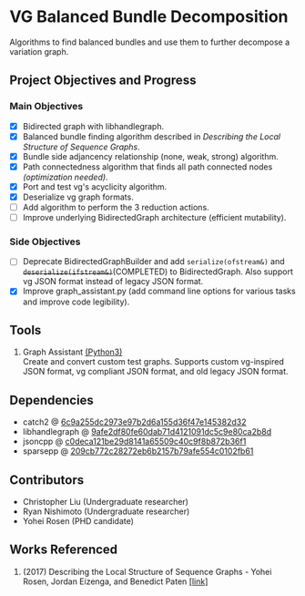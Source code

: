 # VG Balanced Bundle Decomposition
Algorithms to find balanced bundles and use them to further decompose a variation graph.

## Project Objectives and Progress
### Main Objectives
 - [x] Bidirected graph with libhandlegraph.
 - [x] Balanced bundle finding algorithm described in *Describing the Local Structure of Sequence Graphs*.
 - [x] Bundle side adjancency relationship (none, weak, strong) algorithm.
 - [x] Path connectedness algorithm that finds all path connected nodes *(optimization needed)*.
 - [x] Port and test vg's acyclicity algorithm.
 - [x] Deserialize vg graph formats.
 - [ ] Add algorithm to perform the 3 reduction actions.
 - [ ] Improve underlying BidirectedGraph architecture (efficient mutability).
### Side Objectives
 - [ ] Deprecate BidirectedGraphBuilder and add `serialize(ofstream&)` and ~~`deserialize(ifstream&)`~~(COMPLETED) to BidirectedGraph. Also support vg JSON format instead of legacy JSON format.
 - [x] Improve graph_assistant.py (add command line options for various tasks and improve code legibility).

## Tools
 1. Graph Assistant [(Python3)](test/graph_assistant.py)  
 Create and convert custom test graphs. Supports custom vg-inspired JSON format, vg compliant JSON format, and old legacy JSON format.

## Dependencies
- catch2 @ [6c9a255dc2973e97b2d6a155d36f47e145382d32](https://github.com/catchorg/Catch2/commit/6c9a255dc2973e97b2d6a155d36f47e145382d32)
- libhandlegraph @ [9afe2df80fe60dab71d4121091dc5c9e80ca2b8d](https://github.com/vgteam/libhandlegraph/commit/c0deca121be29d8141a65509c40c9f8b872b36f1)
- jsoncpp @ [c0deca121be29d8141a65509c40c9f8b872b36f1](https://github.com/open-source-parsers/jsoncpp/commit/5b91551f3944d69e0090d6b6528852207de78078)
- sparsepp @ [209cb772c28272eb6b2157b79afe554c0102fb61](https://github.com/greg7mdp/sparsepp/commit/209cb772c28272eb6b2157b79afe554c0102fb61)


## Contributors
- Christopher Liu (Undergraduate researcher)
- Ryan Nishimoto (Undergraduate researcher)
- Yohei Rosen (PHD candidate)

## Works Referenced
1. (2017) Describing the Local Structure of Sequence Graphs - Yohei Rosen, Jordan Eizenga, and Benedict Paten [[link]](https://link.springer.com/chapter/10.1007/978-3-319-58163-7_2)
